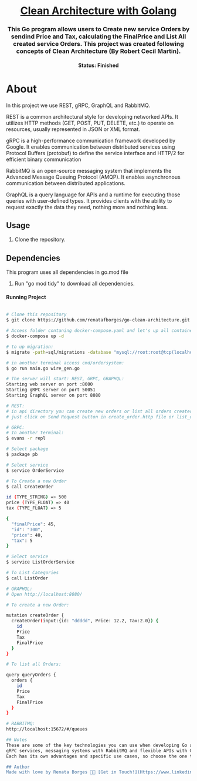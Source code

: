 <h1 align="center">
   <a href="#"> Clean Architecture with Golang </a>
</h1>

<h3 align="center">
   This Go program allows users to Create new service Orders by sendind Price and Tax, calculating the FinalPrice and List All created service Orders. This project was created following concepts of Clean Architecture (By Robert Cecil Martin).
</h3>

<h4 align="center"> 
	 Status: Finished
</h4>

# About
In this project we use REST, gRPC, GraphQL and RabbitMQ.

REST is a common architectural style for developing networked APIs. 
It utilizes HTTP methods (GET, POST, PUT, DELETE, etc.) to operate on resources, usually represented in JSON or XML format.

gRPC is a high-performance communication framework developed by Google. 
It enables communication between distributed services using Protocol Buffers (protobuf) to define the service interface and HTTP/2 for efficient binary communication

RabbitMQ is an open-source messaging system that implements the Advanced Message Queuing Protocol (AMQP). 
It enables asynchronous communication between distributed applications. 

GraphQL is a query language for APIs and a runtime for executing those queries with user-defined types. 
It provides clients with the ability to request exactly the data they need, nothing more and nothing less.

## Usage
1. Clone the repository.

## Dependencies
This program uses all dependencies in go.mod file
1. Run "go mod tidy" to download all dependencies.

#### Running Project

```bash

# Clone this repository
$ git clone https://github.com/renatafborges/go-clean-architecture.git

# Access folder contaning docker-compose.yaml and let's up all containers:
$ docker-compose up -d

# to up migration:
$ migrate -path=sql/migrations -database "mysql://root:root@tcp(localhost:3306)/orders" -verbose up

# in another terminal access cmd/ordersystem:
$ go run main.go wire_gen.go

# The server will start: REST, GRPC, GRAPHQL:
Starting web server on port :8000
Starting gRPC server on port 50051
Starting GraphQL server on port 8080

# REST:
# in api directory you can create new orders or list all orders created
# just click on Send Request button in create_order.http file or list_order.http file.

# GRPC:
# In another terminal:
$ evans -r repl

# Select package
$ package pb

# Select service
$ service OrderService

# To Create a new Order
$ call CreateOrder

id (TYPE_STRING) => 500
price (TYPE_FLOAT) => 40
tax (TYPE_FLOAT) => 5

{
  "finalPrice": 45,
  "id": "300",
  "price": 40,
  "tax": 5
}

# Select service
$ service ListOrderService

# To List Categories
$ call ListOrder

# GRAPHQL:
# Open http://localhost:8080/

# To create a new Order:

mutation createOrder {
  createOrder(input:{id: "ddddd", Price: 12.2, Tax:2.0}) {
    id
    Price
    Tax
    FinalPrice
  }
}

# To list all Orders:

query queryOrders {
  orders {
    id
    Price
   	Tax
    FinalPrice
  }
}

# RABBITMQ:
http://localhost:15672/#/queues

## Notes
These are some of the key technologies you can use when developing Go applications to build RESTful APIs,
gRPC services, messaging systems with RabbitMQ and flexible APIs with GraphQL. 
Each has its own advantages and specific use cases, so choose the one that best fits your project's needs;

## Author
Made with love by Renata Borges 👋🏽 [Get in Touch!](Https://www.linkedin.com/in/renataborgestech)
